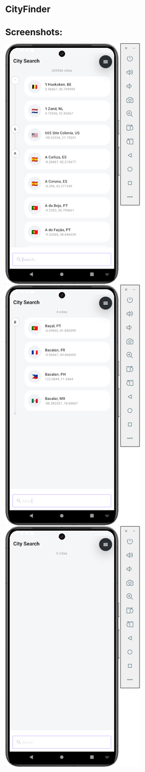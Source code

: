 # CityFinder

# Screenshots: 
![Screenshot 1](screenshots/Screenshot1.png)
![Screenshot 3](screenshots/Screenshot3.png)
![Screenshot 2](screenshots/Screenshot2.png)
